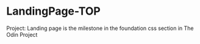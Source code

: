 # LandingPage-TOP
Project: Landing page is the milestone in the foundation css section in The Odin Project
